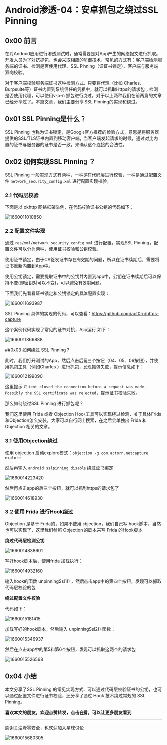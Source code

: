 # Android渗透-04：安卓抓包之绕过SSL Pinning

## 0x00 前言

在对Android应用进行渗透测试时，通常需要是对App产生的网络报文进行抓取。开发人员为了对抗抓包，也会采取相应的防御技术，常见的方式有：客户端检测服务端的证书、检测是否使用代理、SSL Pinning（证证书锁定）、客户端与服务端双向校验。

对于客户端校验服务端证书这种检测方式，只要将代理（比如 Charles、Burpsuite等）证书内置到系统信任的凭据中，就可以抓取Https的请求包；检测是否使用代理，可以使用v-p-n 抓包进行绕过。对于以上两种我们在前两篇的文章已经分享过了。本篇文章，我们主要分享 SSL Pinning的实现和绕过。

## 0x01 SSL Pinning是什么？

SSL Pinning 也称为证书锁定，是Google官方推荐的检验方式，意思是将服务器提供的SSL/TLS证书内置到移动客户端，当客户端发起请求的时候，通过对比内置的证书与服务器的证书是否一致，来确认这个连接的合法性。

## 0x02  如何实现SSL Pinning ？

SSL Pinning 一般实现方式有两种，一种是在代码层进行校验，一种是通过配置文件 `network_security_config.xml` 进行配置实现校验。

### 2.1 代码层校验

下面是以 okhttp 网络框架举例，在代码校验证书公钥的代码如下：

![1660011010850](安卓抓包之绕过sslpinning.assets/1660011010850.png)

### 2.2 配置文件实现

通过 `res/xml/network_security_config.xml` 进行配置，实现SSL Pinning，配置文件可以分为两种，使用证书校验和公钥校验。

使用证书锁定，由于CA签发证书存在有效期的问题，所以在证书续期后，需要将证书重新内置到App中。

使用公钥锁定，需要提取证书中的公钥并内置到app中，公钥在证书续期后可以保持不变(即密钥对可以不变)，可以避免有效期问题。

下面我们先看看证书锁定和公钥锁定的具体配置实现：

![1660011693987](安卓抓包之绕过sslpinning.assets/1660011693987.png)

SSL Pinning 具体的实现的代码，可以查看：https://github.com/act0rn/https-capture

这个案例代码实现了常见的证书对抗，App运行 如下：

![1660011866888](安卓抓包之绕过sslpinning.assets/1660011866888.png)

##0x03 如何绕过 SSL Pinning？

此时，我们打开测试的App，然后点击后面三个按钮（04、05、06按钮），并使用抓包工具（例如Charles ）进行抓包，发现抓包失败，提示信息如下：

![1660012199090](安卓抓包之绕过sslpinning.assets/1660012199090.png)

这里提示 `Client closed the connection before a request was made. Possibly the SSL certificate was rejected`，提示证书校验失败。

那么如何绕过SSL Pinning 进行抓包呢？

我们这里使用 Frida 或者 Objection Hook工具可以实现绕过检测，关于具体Frida和Objection怎么安装，大家可以自行网上搜索，在之后会单独出 Frida 和 Objection 相关的文章。

### 3.1 使用Objection绕过

使用 objection 启动explore模式：`objection -g com.actorn.netcapture explore`

然后再输入 `android sslpinning disable` 绕过证书绑定

![1660014223420](安卓抓包之绕过sslpinning.assets/1660014223420.png)

然后再点击app的后三个按钮，就可以抓到https的请求包了

![1660014618930](安卓抓包之绕过sslpinning.assets/1660014618930.png)

### 3.2 使用 Frida 进行Hook绕过

Objection 是基于 Frida的，如果不使用 objection，我们自己写 hook脚本，当然也可以实现了，这里我们参照 Objection 的脚本来写 Frida 的Hook脚本

**绕过代码层检测公钥**

![1660014838601](安卓抓包之绕过sslpinning.assets/1660014838601.png)

写好hook脚本后，使用frida 加载执行：

![1660014932160](安卓抓包之绕过sslpinning.assets/1660014932160.png)

输入hook的函数 unpinningSsl1() ，然后点击app中的第四个按钮，发现可以抓取代码层校验的包

**绕过配置文件校验**

代码如下：

![1660015181415](安卓抓包之绕过sslpinning.assets/1660015181415.png)

加载写好的hook脚本，然后输入 unpinningSsl2() 函数：

![1660015346937](安卓抓包之绕过sslpinning.assets/1660015346937.png)

然后在点击app中的第5和第6个按钮，发现可以抓取这两个的请求包

![1660015526568](安卓抓包之绕过sslpinning.assets/1660015526568.png)

## 0x04 小结

本文分享了SSL Pinning 的常见实现方式，可以通过代码层校验证书的公钥，也可以通过配置文件进行证书校验，还分享了通过 Hook 技术绕过常规的 SSL Pinning。



**喜欢本文的朋友，欢迎点赞转发，点击在看，可以让更多朋友看到**

----

感谢关注壹零安全，也欢迎加入星球讨论

![1660015680305](安卓抓包之绕过sslpinning.assets/1660015680305.png)









